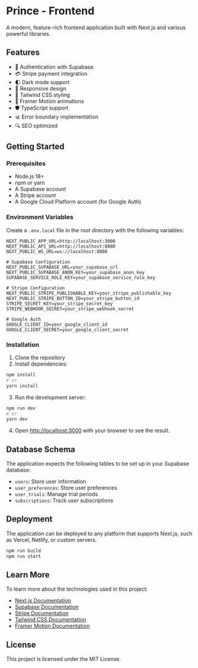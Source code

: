 # Prince - Frontend

A modern, feature-rich frontend application built with Next.js and various powerful libraries.

## Features

- 🔐 Authentication with Supabase
- 💳 Stripe payment integration
- 🌓 Dark mode support
- 📱 Responsive design
- 🎨 Tailwind CSS styling
- 🔄 Framer Motion animations
- 🛡️ TypeScript support
- 📊 Error boundary implementation
- 🔍 SEO optimized

## Getting Started

### Prerequisites

- Node.js 18+
- npm or yarn
- A Supabase account
- A Stripe account
- A Google Cloud Platform account (for Google Auth)

### Environment Variables

Create a `.env.local` file in the root directory with the following variables:

```
NEXT_PUBLIC_APP_URL=http://localhost:3000
NEXT_PUBLIC_API_URL=http://localhost:8080
NEXT_PUBLIC_WS_URL=ws://localhost:8080

# Supabase Configuration
NEXT_PUBLIC_SUPABASE_URL=your_supabase_url
NEXT_PUBLIC_SUPABASE_ANON_KEY=your_supabase_anon_key
SUPABASE_SERVICE_ROLE_KEY=your_supabase_service_role_key

# Stripe Configuration
NEXT_PUBLIC_STRIPE_PUBLISHABLE_KEY=your_stripe_publishable_key
NEXT_PUBLIC_STRIPE_BUTTON_ID=your_stripe_button_id
STRIPE_SECRET_KEY=your_stripe_secret_key
STRIPE_WEBHOOK_SECRET=your_stripe_webhook_secret

# Google Auth
GOOGLE_CLIENT_ID=your_google_client_id
GOOGLE_CLIENT_SECRET=your_google_client_secret
```

### Installation

1. Clone the repository
2. Install dependencies:

```bash
npm install
# or
yarn install
```

3. Run the development server:

```bash
npm run dev
# or
yarn dev
```

4. Open [http://localhost:3000](http://localhost:3000) with your browser to see the result.

## Database Schema

The application expects the following tables to be set up in your Supabase database:

- `users`: Store user information
- `user_preferences`: Store user preferences
- `user_trials`: Manage trial periods
- `subscriptions`: Track user subscriptions

## Deployment

The application can be deployed to any platform that supports Next.js, such as Vercel, Netlify, or custom servers.

```bash
npm run build
npm run start
```

## Learn More

To learn more about the technologies used in this project:

- [Next.js Documentation](https://nextjs.org/docs)
- [Supabase Documentation](https://supabase.io/docs)
- [Stripe Documentation](https://stripe.com/docs)
- [Tailwind CSS Documentation](https://tailwindcss.com/docs)
- [Framer Motion Documentation](https://www.framer.com/motion/)

## License

This project is licensed under the MIT License.